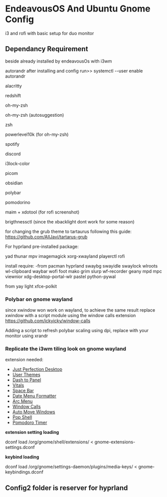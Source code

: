 # EndeavousOS And Ubuntu Gnome Config
i3 and rofi with basic setup for duo monitor

## Dependancy Requirement 
beside already installed by endeavousOs with i3wm

autorandr
after installing and config run>> systemctl --user enable autorandr

alacritty

redshift

oh-my-zsh

oh-my-zsh (autosuggestion)

zsh

powerlevel10k (for oh-my-zsh)

spotify

discord

i3lock-color

picom

obsidian

polybar

pomodorino

maim + xdotool (for rofi screenshot)

brigthnessctl (since the xbacklight dont work for some reason)

for changing the grub theme to tartaurus following this guide:
https://github.com/AllJavi/tartarus-grub


For hyprland
pre-installed package:

yad
thunar
mpv
imagemagick
xorg-xwayland
playerctl
rofi

install require:
-from pacman
hyprland
swaybg
swayidle
swaylock
wlroots
wl-clipboard
waybar
wofi
foot
mako
grim
slurp
wf-recorder
geany
mpd
mpc
viewnior
xdg-desktop-portal-wlr
pastel
python-pywal

from yay
light
xfce-polkit

### Polybar on gnome wayland
since xwindow won work on wayland, to achieve the same result replace xwindow with a script module using the window calls extension
https://github.com/ickyicky/window-calls

Adding a script to refresh polybar scaling using dpi, replace with your monitor using xrandr
### Replicate the i3wm tiling look on gnome wayland
extension needed:

- [Just Perfection Desktop](https://extensions.gnome.org/extension/3843/just-perfection/)
- [User Themes](https://extensions.gnome.org/extension/19/user-themes/)
- [Dash to Panel](https://extensions.gnome.org/extension/1160/dash-to-panel/)
- [Vitals](https://extensions.gnome.org/extension/1460/vitals/)
- [Space Bar](https://extensions.gnome.org/extension/5338/space-bar/)
- [Date Menu Formatter](https://extensions.gnome.org/extension/4655/date-menu-formatter/)
- [Arc Menu](https://extensions.gnome.org/extension/3628/arcmenu/)
- [Window Calls](https://extensions.gnome.org/extension/4724/window-calls/)
- [Auto Move Windows](https://extensions.gnome.org/extension/16/auto-move-windows/)
- [Pop Shell](https://github.com/pop-os/shell)
- [Pomodoro Timer](https://extensions.gnome.org/extension/53/pomodoro/)

**extension setting loading**

dconf load /org/gnome/shell/extensions/ < gnome-extensions-settings.dconf

**keybind loading**

dconf load /org/gnome/settings-daemon/plugins/media-keys/ < gnome-keybindings.dconf

## Config2 folder is reserver for hyprland
